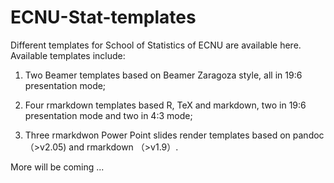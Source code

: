 # ECNU-Stat-templates
Different templates for School of Statistics of ECNU are available here. Available templates include:

1. Two Beamer templates based on Beamer Zaragoza style, all in 19:6 presentation mode; 

1. Four rmarkdown templates based R, TeX and markdown, two in  19:6 presentation mode and two in 4:3 mode;

1. Three rmarkdwon Power Point slides render templates based on pandoc（>v2.05) and rmarkdown （>v1.9）.

More will be coming ...
